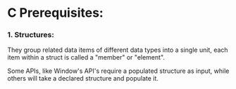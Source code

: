 # C Prerequisites:

### 1. Structures:

They group related data items of different data types into a single unit, each item within a struct is called a "member" or "element".

Some APIs, like Window's API's require a populated structure as input, while others will take a declared structure and populate it. 
